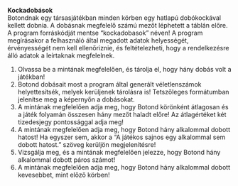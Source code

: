**Kockadobások**  
Botondnak egy társasjátékban minden körben egy hatlapú dobókockával kellett dobnia. A
dobásnak megfelelő számú mezőt léphetett a táblán előre.  
A program forráskódját mentse “kockadobasok” néven! A program megírásakor a
felhasználó által megadott adatok helyességét, érvényességét nem kell ellenőriznie, és
feltételezheti, hogy a rendelkezésre álló adatok a leírtaknak megfelelnek.  
1. Olvassa be a mintának megfelelően, és tárolja el, hogy hány dobás volt a játékban!  
2. Botond dobásait most a program által generált véletlenszámok helyettesítsék,
melyek kerüljenek tárolásra is! Tetszőleges formátumban jelenítse meg a képernyőn
a dobásokat.  
3. A mintának megfelelően adja meg, hogy Botond körönként átlagosan és a játék
folyamán összesen hány mezőt haladt előre! Az átlagértéket két tizedesjegy
pontossággal adja meg!  
4. A mintának megfelelően adja meg, hogy Botond hány alkalommal dobott hatost! Ha
egyszer sem, akkor a “A játékos sajnos egy alkalommal sem dobott hatost.” szöveg
kerüljön megjelenítésre!  
5. Vizsgálja meg, és a mintának megfelelően jelezze, hogy Botond hány alkalommal
dobott páros számot!  
6. A mintának megfelelően adja meg, hogy Botond hány alkalommal dobott
kevesebbet, mint előző körben!  
